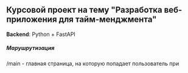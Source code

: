 ## Курсовой проект на тему "Разработка веб-приложения для тайм-менджмента"

**Backend**: Python + FastAPI

##### Марушрутизация
/main - главная страница, на которую попадает пользователь при 